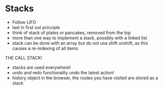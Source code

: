 # Stacks

- Follow LIFO
- last in first out principle
- think of stack of plates or pancakes, removed from the top
- more than one way to implement a stack, possibly with a linked list
- stack can be done with an array but do not use shift unshift, as this causes a re-indexing of all items

THE CALL STACK!

- stacks are used everywhere!
- undo and redo functionality undo the latest action!
- history object in the browser, the routes you have visited are stored as a stack
